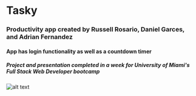# Tasky

### Productivity app created by Russell Rosario, Daniel Garces, and Adrian Fernandez

#### App has login functionality as well as a countdown timer

##### Project and presentation completed in a week for University of Miami's Full Stack Web Developer bootcamp 

![alt text](https://docs.google.com/presentation/d/1MH9Oa4iQuBUfZH_5vO2Tbf8qnHA_U483_b1CaZaCsKw/edit#slide=id.g35872ae762_0_50 "Logo Title Text 1")
